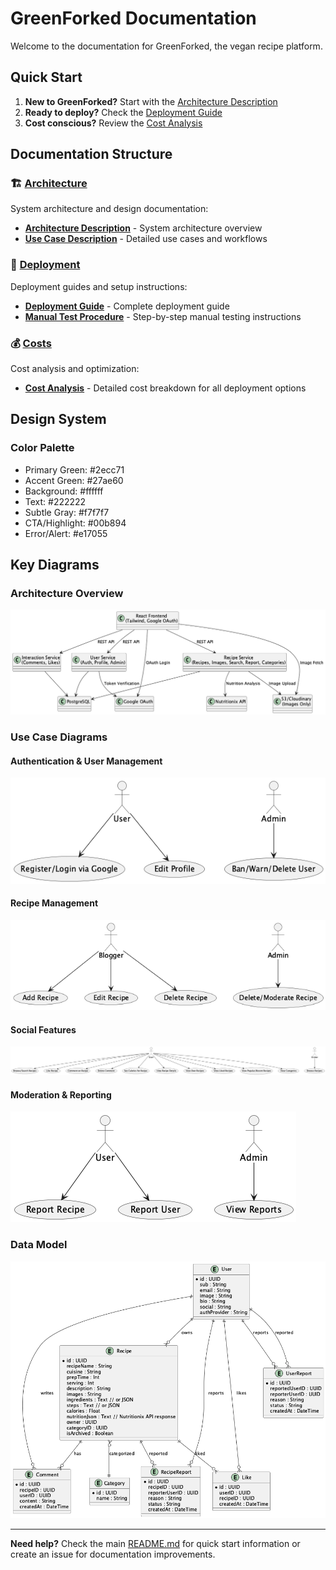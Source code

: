 # GreenForked Documentation

Welcome to the documentation for GreenForked, the vegan recipe platform.

## Quick Start

1. **New to GreenForked?** Start with the [Architecture Description](architecture/ARCHITECTURE_DESCRIPTION.md)
2. **Ready to deploy?** Check the [Deployment Guide](deployment/DEPLOYMENT_GUIDE.md)
3. **Cost conscious?** Review the [Cost Analysis](costs/COST_ANALYSIS.md)

## Documentation Structure

### 🏗️ [Architecture](./architecture/)
System architecture and design documentation:
- [**Architecture Description**](./architecture/ARCHITECTURE_DESCRIPTION.md) - System architecture overview
- [**Use Case Description**](./architecture/USE_CASE_DESCRIPTION.md) - Detailed use cases and workflows

### 🚀 [Deployment](./deployment/)
Deployment guides and setup instructions:
- [**Deployment Guide**](./deployment/DEPLOYMENT_GUIDE.md) - Complete deployment guide
- [**Manual Test Procedure**](./deployment/MANUAL_TEST_PROCEDURE.md) - Step-by-step manual testing instructions

### 💰 [Costs](./costs/)
Cost analysis and optimization:
- [**Cost Analysis**](./costs/COST_ANALYSIS.md) - Detailed cost breakdown for all deployment options

## Design System

### Color Palette
- Primary Green: #2ecc71
- Accent Green: #27ae60
- Background: #ffffff
- Text: #222222
- Subtle Gray: #f7f7f7
- CTA/Highlight: #00b894
- Error/Alert: #e17055

## Key Diagrams

### Architecture Overview
![Architecture Diagram](../diagrams/architecture-overview.png)

### Use Case Diagrams

#### Authentication & User Management
![Authentication Use Case](../diagrams/use-case-authentication.png)

#### Recipe Management
![Recipe Management Use Case](../diagrams/use-case-recipe-management.png)

#### Social Features
![Social Features Use Case](../diagrams/use-case-social-features.png)

#### Moderation & Reporting
![Moderation Use Case](../diagrams/use-case-moderation.png)

### Data Model
![ER Diagram](../diagrams/er-diagram.png)

---

**Need help?** Check the main [README.md](../README.md) for quick start information or create an issue for documentation improvements. 